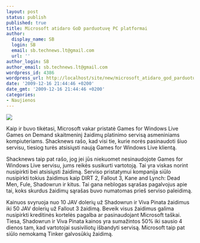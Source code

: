 ```yaml
---
layout: post
status: publish
published: true
title: Microsoft atidaro GoD parduotuvę PC platformai
author:
  display_name: SB
  login: SB
  email: sb.technews.lt@gmail.com
  url: ''
author_login: SB
author_email: sb.technews.lt@gmail.com
wordpress_id: 4386
wordpress_url: http://localhost/site/new/microsoft_atidaro_god_parduotuve_pc_platformai/
date: '2009-12-16 21:44:46 +0200'
date_gmt: '2009-12-16 21:44:46 +0200'
categories:
- Naujienos
---
```

<div class="imgright"><img src="http://t2.gstatic.com/images?q=tbn:bKeSZ-g5ktaFLM:http://media.giantbomb.com/uploads/0/904/781203-games_for_windows_live_logo_large.jpg"  /></div>
<p>Kaip ir buvo tikėtasi, Microsoft vakar pristatė Games for Windows Live Games on Demand skaitmeninį žaidimų platinimo servisą asmeniniams kompiuteriams. Shacknews rašo, kad visi tie, kurie norės pasinaudoti šiuo servisu, tiesiog turės atsisiųsti naują Games for Windows Live klientą.</p>
<p>Shacknews taip pat rašo, jog jei jūs niekuomet nesinaudojote Games for Windows Live servisu, jums reikės susikurti vartotoją. Tai yra viskas norint nusipirkti bei atsisiųsti žaidimą. Serviso pristatymui kompanija siūlo nusipirkti tokius žaidimus kaip DIRT 2, Fallout 3, Kane and Lynch: Dead Men, Fule, Shadowrun ir kitus. Tai gana neblogas sąrašas pagalvojus apie tai, koks skurdus žaidimų sąrašas buvo numatomas prieš serviso paleidimą.</p>
<p>Kainuos svyruoja nuo 10 JAV dolerių už Shadowrun ir Viva Pinata žaidimus iki 50 JAV dolerių už Fallout 3 žaidimą. Beveik visus žaidimus galima nusipirkti kreditinės kortelės pagalba ar pasinaudojant Microsoft taškai. Tiesa, Shadowrun ir Viva Pinata kainos yra sumažintos 50% iki sausio 4 dienos tam, kad vartotojai susiviliotų išbandyti servisą. Microsoft taip pat siūlo nemokamą Tinker galvosūkių žaidimą.<br /></p>
